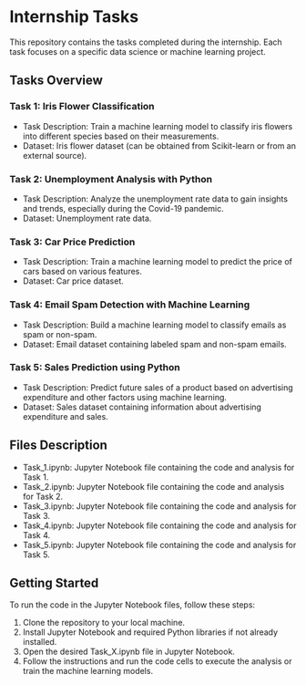 # Internship Tasks

This repository contains the tasks completed during the internship. Each task focuses on a specific data science or machine learning project.

## Tasks Overview

### Task 1: Iris Flower Classification
- Task Description: Train a machine learning model to classify iris flowers into different species based on their measurements.
- Dataset: Iris flower dataset (can be obtained from Scikit-learn or from an external source).

### Task 2: Unemployment Analysis with Python
- Task Description: Analyze the unemployment rate data to gain insights and trends, especially during the Covid-19 pandemic.
- Dataset: Unemployment rate data.

### Task 3: Car Price Prediction
- Task Description: Train a machine learning model to predict the price of cars based on various features.
- Dataset: Car price dataset.

### Task 4: Email Spam Detection with Machine Learning
- Task Description: Build a machine learning model to classify emails as spam or non-spam.
- Dataset: Email dataset containing labeled spam and non-spam emails.

### Task 5: Sales Prediction using Python
- Task Description: Predict future sales of a product based on advertising expenditure and other factors using machine learning.
- Dataset: Sales dataset containing information about advertising expenditure and sales.

## Files Description

- Task_1.ipynb: Jupyter Notebook file containing the code and analysis for Task 1.
- Task_2.ipynb: Jupyter Notebook file containing the code and analysis for Task 2.
- Task_3.ipynb: Jupyter Notebook file containing the code and analysis for Task 3.
- Task_4.ipynb: Jupyter Notebook file containing the code and analysis for Task 4.
- Task_5.ipynb: Jupyter Notebook file containing the code and analysis for Task 5.

## Getting Started

To run the code in the Jupyter Notebook files, follow these steps:
1. Clone the repository to your local machine.
2. Install Jupyter Notebook and required Python libraries if not already installed.
3. Open the desired Task_X.ipynb file in Jupyter Notebook.
4. Follow the instructions and run the code cells to execute the analysis or train the machine learning models.
